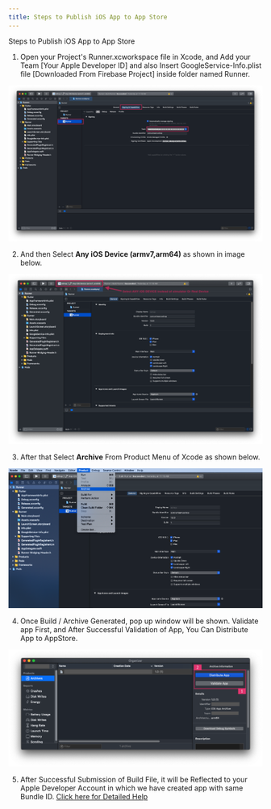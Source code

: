 ```yaml
---
title: Steps to Publish iOS App to App Store
---
```


Steps to Publish iOS App to App Store

1. Open your Project's Runner.xcworkspace file in Xcode, and Add your Team [Your Apple Developer ID] and also Insert GoogleService-Info.plist file [Downloaded From Firebase Project] inside folder named Runner.

![eShop](/img/ios1.png)

2. And then Select **Any iOS Device (armv7,arm64)** as shown in image below.

![eShop](/img/ios2.png)

3. After that Select **Archive** From Product Menu of Xcode as shown below.

![eShop](/img/ios3.png)

4. Once Build / Archive Generated, pop up window will be shown. Validate app First, and After Successful Validation of App, You Can Distribute App to AppStore.

![eShop](/img/ios4.png)

5. After Successful Submission of Build File, it will be Reflected to your Apple Developer Account in which we have created app with same Bundle ID.
[Click here for Detailed Help](https://codewithchris.com/submit-your-app-to-the-app-store/) 
